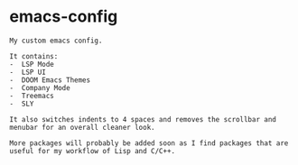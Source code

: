 # emacs-config
    My custom emacs config.
    
    It contains:
    -  LSP Mode
    -  LSP UI
    -  DOOM Emacs Themes
    -  Company Mode
    -  Treemacs
    -  SLY
    
    It also switches indents to 4 spaces and removes the scrollbar and menubar for an overall cleaner look.

    More packages will probably be added soon as I find packages that are useful for my workflow of Lisp and C/C++.
